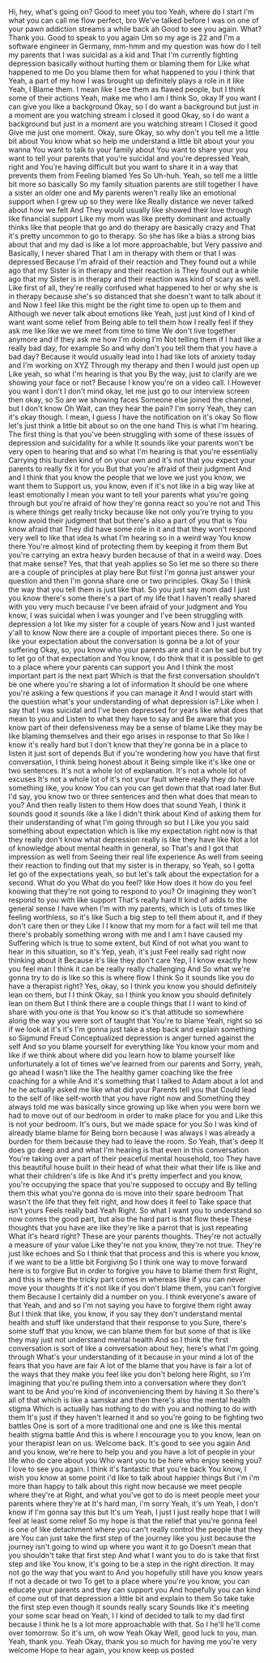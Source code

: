 Hi, hey, what's going on? Good to meet you too Yeah, where do I start I'm what you can call me flow perfect, bro We've talked before I was on one of your pawn addiction streams a while back ah Good to see you again. What? Thank you. Good to speak to you again Um so my age is 22 and I'm a software engineer in Germany, mm-hmm and my question was how do I tell my parents that I was suicidal as a kid and That I'm currently fighting depression basically without hurting them or blaming them for Like what happened to me Do you blame them for what happened to you I think that Yeah, a part of my how I was brought up definitely plays a role in it like Yeah, I Blame them. I mean like I see them as flawed people, but I think some of their actions Yeah, make me who I am I think So, okay If you want I can give you like a background Okay, so I do want a background but just in a moment are you watching stream I closed it good Okay, so I do want a background but just in a moment are you watching stream I Closed it good Give me just one moment. Okay, sure Okay, so why don't you tell me a little bit about You know what so help me understand a little bit about your you wanna You want to talk to your family about You want to share your you want to tell your parents that you're suicidal and you're depressed Yeah, right and You're having difficult but you want to share it in a way that prevents them from Feeling blamed Yes So Uh-huh. Yeah, so tell me a little bit more so basically So my family situation parents are still together I have a sister an older one and My parents weren't really like an emotional support when I grew up so they were like Really distance we never talked about how we felt And They would usually like showed their love through like financial support Like my mom was like pretty dominant and actually thinks like that people that go and do therapy are basically crazy and That it's pretty uncommon to go to therapy. So she has like a bias a strong bias about that and my dad is like a lot more approachable, but Very passive and Basically, I never shared That I am in therapy with them or that I was depressed Because I'm afraid of their reaction and They found out a while ago that my Sister is in therapy and their reaction is They found out a while ago that my Sister is in therapy and their reaction was kind of scary as well. Like first of all, they're really confused what happened to her or why she is in therapy because she's so distanced that she doesn't want to talk about it and Now I feel like this might be the right time to open up to them and Although we never talk about emotions like Yeah, just just kind of I kind of want want some relief from Being able to tell them how I really feel if they ask me like like we we meet from time to time We don't live together anymore and if they ask me how I'm doing I'm Not telling them if I had like a really bad day, for example So and why don't you tell them that you have a bad day? Because it would usually lead into I had like lots of anxiety today and I'm working on XYZ Through my therapy and then I would just open up Like yeah, so what I'm hearing is that you By the way, just to clarify are we showing your face or not? Because I know you're on a video call. I However you want I don't I don't mind okay, let me just go to our interview screen then okay, so So are we showing faces Someone else joined the channel, but I don't know Oh Wait, can they hear the pain? I'm sorry Yeah, they can it's okay though. I mean, I guess I have the notification on it's okay So flow let's just think a little bit about so on the one hand This is what I'm hearing. The first thing is that you've been struggling with some of these issues of depression and suicidality for a while It sounds like your parents won't be very open to hearing that and so what I'm hearing is that you're essentially Carrying this burden kind of on your own and it's not that you expect your parents to really fix it for you But that you're afraid of their judgment And and I think that you know the people that we love we just you know, we want them to Support us, you know, even if it's not like in a big way like at least emotionally I mean you want to tell your parents what you're going through but you're afraid of how they're gonna react so you're not and This is where things get really tricky because like not only you're trying to you know avoid their judgment that but there's also a part of you that is You know afraid that They did have some role in it and that they won't respond very well to like that idea Is what I'm hearing so in a weird way You know there You're almost kind of protecting them by keeping it from them But you're carrying an extra heavy burden because of that in a weird way. Does that make sense? Yes, that that yeah applies so So let me so there so there are a couple of principles at play here But first I'm gonna just answer your question and then I'm gonna share one or two principles. Okay So I think the way that you tell them is just like that. So you just say mom dad I just you know there's some there's a part of my life that I haven't really shared with you very much because I've been afraid of your judgment and You know, I was suicidal when I was younger and I've been struggling with depression a lot like my sister for a couple of years Now and I just wanted y'all to know Now there are a couple of important pieces there. So one is like your expectation about the conversation is gonna be a lot of your suffering Okay, so, you know who your parents are and it can be sad but try to let go of that expectation and You know, I do think that it is possible to get to a place where your parents can support you And I think the most important part is the next part Which is that the first conversation shouldn't be one where you're sharing a lot of information It should be one where you're asking a few questions if you can manage it And I would start with the question what's your understanding of what depression is? Like when I say that I was suicidal and I've been depressed for years like what does that mean to you and Listen to what they have to say and Be aware that you know part of their defensiveness may be a sense of blame Like they may be like blaming themselves and their ego arises in response to that So like I know it's really hard but I don't know that they're gonna be in a place to listen it just sort of depends But if you're wondering how you have that first conversation, I think being honest about it Being simple like it's like one or two sentences. It's not a whole lot of explanation. It's not a whole lot of excuses It's not a whole lot of it's not your fault where really they do have something like, you know You can you can get down that that road later But I'd say, you know two or three sentences and then what does that mean to you? And then really listen to them How does that sound Yeah, I think it sounds good it sounds like a like I didn't think about Kind of asking them for their understanding of what I'm going through so but I Like you you said something about expectation which is like my expectation right now is that they really don't know what depression really is like they have like Not a lot of knowledge about mental health in general, so That's and I got that impression as well from Seeing their real life experience As well from seeing their reaction to finding out that my sister is in therapy, so Yeah, so I gotta let go of the expectations yeah, so but let's talk about the expectation for a second. What do you What do you feel? like How does it how do you feel knowing that they're not going to respond to you? Or imagining they won't respond to you with like support That's really hard It kind of adds to the general sense I have when I'm with my parents, which is Lots of times like feeling worthless, so it's like Such a big step to tell them about it, and if they don't care then or they Like I I know that my mom for a fact will tell me that there's probably something wrong with me and I am I have caused my Suffering which is true to some extent, but Kind of not what you want to hear in this situation, so it's Yep, yeah, it's just Feel really sad right now thinking about it Because it's like they don't care Yep, I I know exactly how you feel man I think it can be really really challenging And So what we're gonna try to do is like so this is where flow I think So it sounds like you do have a therapist right? Yes, okay, so I think you know you should definitely lean on them, but I I think Okay, so I think you know you should definitely lean on them But I think there are a couple things that I I want to kind of share with you one is that You know so it's that attitude so somewhere along the way you were sort of taught that You're to blame Yeah, right so so if we look at it's it's I'm gonna just take a step back and explain something so Sigmund Freud Conceptualized depression is anger turned against the self And so you blame yourself for everything like You know your mom and like if we think about where did you learn how to blame yourself like unfortunately a lot of times we've learned from our parents and Sorry, yeah, go ahead I wasn't like the The healthy gamer coaching like the free coaching for a while And it's something that I talked to Adam about a lot and he he actually asked me like what did your Parents tell you that Could lead to the self of like self-worth that you have right now and Something they always told me was basically since growing up like when you were born we had to move out of our bedroom in order to make place for you and Like this is not your bedroom. It's ours, but we made space for you So I was kind of already blame blame for Being born because I was always I was already a burden for them because they had to leave the room. So Yeah, that's deep It does go deep and and what I'm hearing is that even in this conversation You're taking over a part of their peaceful mental household, too They have this beautiful house built in their head of what their what their life is like and what their children's life is like And it's pretty imperfect and you know, you're occupying the space that you're supposed to occupy and By telling them this what you're gonna do is move into their spare bedroom That wasn't the life that they felt right, and how does it feel to Take space that isn't yours Feels really bad Yeah Right. So what I want you to understand so now comes the good part, but also the hard part is that flow these These thoughts that you have are like they're like a parrot that is just repeating What it's heard right? These are your parents thoughts. They're not actually a measure of your value Like they're not you know, they're not true. They're just like echoes and So I think that that process and this is where you know, if we want to be a little bit Forgiving So I think one way to move forward here is to forgive But in order to forgive you have to blame them first Right, and this is where the tricky part comes in whereas like if you can never move your thoughts If it's not like if you don't blame them, you can't forgive them Because I certainly did a number on you. I think everyone's aware of that Yeah, and and so I'm not saying you have to forgive them right away But I think that like, you know, if you say they don't understand mental health and stuff like understand that their response to you Sure, there's some stuff that you know, we can blame them for but some of that is like they may just not understand mental health And so I think the first conversation is sort of like a conversation about hey, here's what I'm going through What's your understanding of it because in your mind a lot of the fears that you have are fair A lot of the blame that you have is fair a lot of the ways that they make you feel like you don't belong here Right, so I'm imagining that you're pulling them into a conversation where they don't want to be And you're kind of inconveniencing them by having it So there's all of that which is like a samskar and then there's also the mental health stigma Which is actually has nothing to do with you and nothing to do with them It's just if they haven't learned it and so you're going to be fighting two battles One is sort of a more traditional one and one is like this mental health stigma battle And this is where I encourage you to you know, lean on your therapist lean on us. Welcome back. It's good to see you again And and you know, we're here to help you and you have a lot of people in your life who do care about you Who want you to be here who enjoy seeing you? I love to see you again. I think it's fantastic that you're back You know, I wish you know at some point i'd like to talk about happier things But i'm i'm more than happy to talk about this right now because we meet people where they're at Right, and what you've got to do is meet people meet your parents where they're at It's hard man, i'm sorry Yeah, it's um Yeah, I don't know if I'm gonna say this but It's um Yeah, I just I just really hope that I will feel at least some relief So my hope is that the relief that you're gonna feel is one of like detachment where you can't really control the people that they are You can just take the first step of the journey like you just because the journey isn't going to wind up where you want it to go Doesn't mean that you shouldn't take that first step And what I want you to do is take that first step and like You know, it's going to be a step in the right direction. It may not go the way that you want to And you hopefully still have you know years if not a decade or two To get to a place where you're you know, you can educate your parents and they can support you And hopefully you can kind of come out of that depression a little bit and explain to them So take take the first step even though it sounds really scary Sounds like it's meeting your some scar head on Yeah, I I kind of decided to talk to my dad first because I think he Is a lot more approachable with that. So I he'll he'll come over tomorrow. So it's um, oh wow Yeah Okay Well, good luck to you, man. Yeah, thank you. Yeah Okay, thank you so much for having me you're very welcome Hope to hear again, you know keep us posted